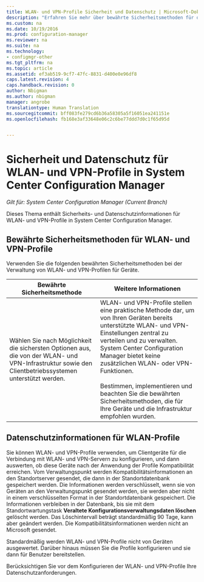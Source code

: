 ```yaml
---
title: WLAN- und VPN-Profile Sicherheit und Datenschutz | Microsoft-Dokumentation
description: "Erfahren Sie mehr über bewährte Sicherheitsmethoden für die Verwaltung von WLAN- und VPN-Profilen für Geräte in System Center Configuration Manager."
ms.custom: na
ms.date: 10/19/2016
ms.prod: configuration-manager
ms.reviewer: na
ms.suite: na
ms.technology:
- configmgr-other
ms.tgt_pltfrm: na
ms.topic: article
ms.assetid: ef3ab519-9cf7-47fc-8831-d400e0e96df8
caps.latest.revision: 4
caps.handback.revision: 0
author: Nbigman
ms.author: nbigman
manager: angrobe
translationtype: Human Translation
ms.sourcegitcommit: bff083fe279cd6b36a58305a5f16051ea241151e
ms.openlocfilehash: fb168e3af33648e06c2c6be77ddd7d0c1f65d95d


---
```

# <a name="security-and-privacy-for-wi-fi-and-vpn-profiles-in-system-center-configuration-manager"></a>Sicherheit und Datenschutz für WLAN- und VPN-Profile in System Center Configuration Manager

*Gilt für: System Center Configuration Manager (Current Branch)*


Dieses Thema enthält Sicherheits- und Datenschutzinformationen für WLAN- und VPN-Profile in System Center Configuration Manager.  

##  <a name="a-namebkmksecurityremoteconnectionsa-security-best-practices-for-wi-fi--and-vpn-profiles"></a><a name="BKMK_Security_RemoteConnections"></a> Bewährte Sicherheitsmethoden für WLAN- und VPN-Profile  
 Verwenden Sie die folgenden bewährten Sicherheitsmethoden bei der Verwaltung von WLAN- und VPN-Profilen für Geräte.  

|Bewährte Sicherheitsmethode|Weitere Informationen|  
|----------------------------|----------------------|  
|Wählen Sie nach Möglichkeit die sichersten Optionen aus, die von der WLAN- und VPN-Infrastruktur sowie den Clientbetriebssystemen unterstützt werden.|WLAN- und VPN-Profile stellen eine praktische Methode dar, um von Ihren Geräten bereits unterstützte WLAN- und VPN-Einstellungen zentral zu verteilen und zu verwalten. System Center Configuration Manager bietet keine zusätzlichen WLAN- oder VPN-Funktionen.<br /><br /> Bestimmen, implementieren und beachten Sie die bewährten Sicherheitsmethoden, die für Ihre Geräte und die Infrastruktur empfohlen wurden.|  

## <a name="privacy-information-for-wi-fi-profiles"></a>Datenschutzinformationen für WLAN-Profile  
 Sie können WLAN- und VPN-Profile verwenden, um Clientgeräte für die Verbindung mit WLAN- und VPN-Servern zu konfigurieren, und dann auswerten, ob diese Geräte nach der Anwendung der Profile Kompatibilität erreichen. Vom Verwaltungspunkt werden Kompatibilitätsinformationen an den Standortserver gesendet, die dann in der Standortdatenbank gespeichert werden. Die Informationen werden verschlüsselt, wenn sie von Geräten an den Verwaltungspunkt gesendet werden, sie werden aber nicht in einem verschlüsselten Format in der Standortdatenbank gespeichert. Die Informationen verbleiben in der Datenbank, bis sie mit dem Standortwartungstask **Veraltete Konfigurationsverwaltungsdaten löschen** gelöscht werden. Das Löschintervall beträgt standardmäßig 90 Tage, kann aber geändert werden. Die Kompatibilitätsinformationen werden nicht an Microsoft gesendet.  

 Standardmäßig werden WLAN- und VPN-Profile nicht von Geräten ausgewertet. Darüber hinaus müssen Sie die Profile konfigurieren und sie dann für Benutzer bereitstellen.  

 Berücksichtigen Sie vor dem Konfigurieren der WLAN- und VPN-Profile Ihre Datenschutzanforderungen.  



<!--HONumber=Dec16_HO3-->



